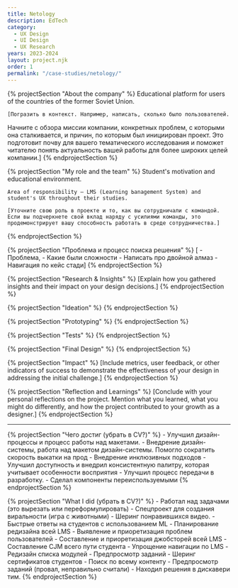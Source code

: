 ```yaml
---
title: Netology
description: EdTech
category:
  - UX Design
  - UI Design
  - UX Research
years: 2023-2024
layout: project.njk
order: 1
permalink: "/case-studies/netology/"
---
```


{% projectSection "About the company" %}
	Educational platform for users of the countries of the former Soviet Union.

	[Погразить в контекст. Например, написать, сколько было пользователей.
Начните с обзора миссии компании, конкретных проблем, с которыми она сталкивается, и причин, по которым был инициирован проект. Это подготовит почву для вашего тематического исследования и поможет читателю понять актуальность вашей работы для более широких целей компании.]
{% endprojectSection %}

{% projectSection "My role and the team" %}
	Student's motivation and educational environment.

	Area of ​​responsibility — LMS (Learning Ьanagement System) and student's UX throughout their studies.

	[Уточните свою роль в проекте и то, как вы сотрудничали с командой. Если вы подчеркнете свой вклад наряду с усилиями команды, это продемонстрирует вашу способность работать в среде сотрудничества.]
{% endprojectSection %}

{% projectSection "Проблема и процесс поиска решения" %}
[
	- Проблема,
	- Какие были сложности
	- Написать про двойной алмаз
	- Навигация по кейс стади]
{% endprojectSection %}

{% projectSection "Research & Insights" %}
	[Explain how you gathered insights and their impact on your design decisions.]
{% endprojectSection %}

{% projectSection "Ideation" %}
{% endprojectSection %}

{% projectSection "Prototyping" %}
{% endprojectSection %}

{% projectSection "Tests" %}
{% endprojectSection %}

{% projectSection "Final Design" %}
{% endprojectSection %}

{% projectSection "Impact" %}
	[Include metrics, user feedback, or other indicators of success to demonstrate the effectiveness of your design in addressing the initial challenge.]
{% endprojectSection %}

{% projectSection "Reflection and Learnings" %}
	[Conclude with your personal reflections on the project. Mention what you learned, what you might do differently, and how the project contributed to your growth as a designer.]
{% endprojectSection %}






---

{% projectSection "Чего достиг (убрать в CV?)" %}
	- Улучшил дизайн-процессы и процесс работы над макетами.
	- Внедрение дизайн-системы, работа над макетом дизайн-системы. Помогло сократить скорость выкатки на прод
	- Внедрение инклюзивных подходов
	- Улучшил доступность и внедрил консистентную палитру, которая учитывает особенности восприятия
	- Улучшил процесс передачи в разработку.
	- Сделал компоненты переиспользуемыми
{% endprojectSection %}


{% projectSection "What I did (убрать в CV?)" %}
	- Работал над задачами (это вырезать или переформулировать)
	    - Спецпроект для создания виральности (игра с животными)
	    - Шеринг понравившихся видео.
	    - Быстрые ответы на студентов с использованием ML
	    - Планирование редизайна всей LMS
	    - Выявление и приоретизация проблем пользователей
	    - Составление и приоретизация джобсторей всей LMS
	    - Составление CJM всего пути студента
	    - Упрощение навигации по LMS
	    - Редизайн списка модулей
	    - Предпросмотр заданий
	    - Шеринг сертификатов студентов
	    - Поиск по всему контенту
	    - Предпросмотр заданий (провал, неправильно считали)
	- Находил решения в дискавери тим.
{% endprojectSection %}